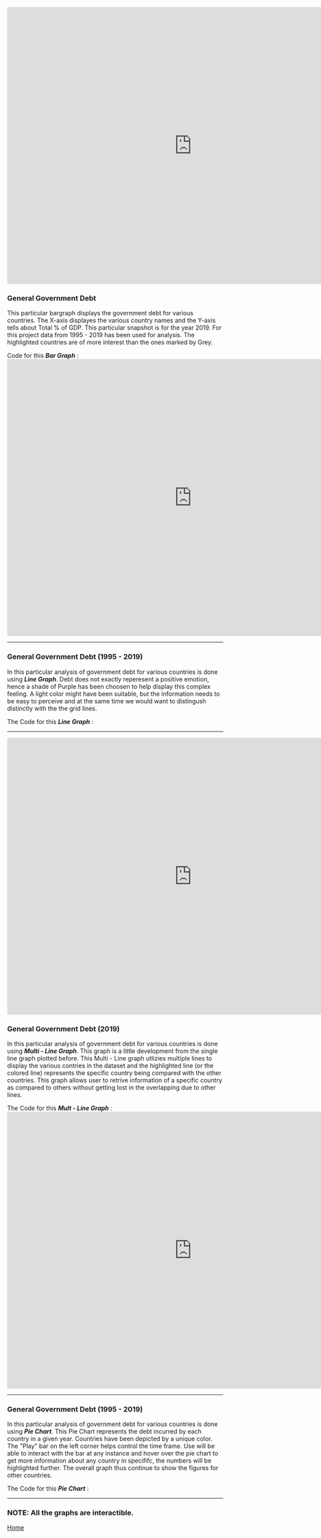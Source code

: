 <iframe src="https://data.oecd.org/chart/6gJd" width="860" height="645" style="border: 0" mozallowfullscreen="true" webkitallowfullscreen="true" allowfullscreen="true">OECD Chart: General government debt, Total, % of GDP, Annual, 2019</iframe>


### General Government Debt

This particular bargraph displays the government debt for various countries. The X-axis displayes the various country names and the Y-axis tells about Total % of GDP. 
This particular snapshot is for the year 2019.
For this project data from 1995 - 2019 has been used for analysis.
The highlighted countries are of more interest than the ones marked by Grey.

Code for this _**Bar Graph**_ : <iframe src="https://data.oecd.org/chart/6gJd" width="860" height="645" style="border: 0" mozallowfullscreen="true" webkitallowfullscreen="true" allowfullscreen="true">OECD Chart: General government debt, Total, % of GDP, Annual, 2019</iframe>





---





<div class="flourish-embed flourish-chart" data-src="visualisation/5283457"><script src="https://public.flourish.studio/resources/embed.js"></script></div>


### General Government Debt (1995 - 2019)

In this particular analysis of government debt for various countries is done using _**Line Graph**_.
Debt does not exactly reperesent a positive emotion, hence a shade of Purple has been choosen to help display this complex feeling. A light color might have been suitable, but the information needs to be easy to perceive and at the same time we would want to distingush distinctly with the the grid lines. 

The Code for this _**Line Graph**_ : <div class="flourish-embed flourish-chart" data-src="visualisation/5283457"><script src="https://public.flourish.studio/resources/embed.js"></script></div>





---



<iframe src="https://data.oecd.org/chart/6gJi" width="860" height="645" style="border: 0" mozallowfullscreen="true" webkitallowfullscreen="true" allowfullscreen="true"><a href="https://data.oecd.org/chart/6gJi" target="_blank">OECD Chart: General government debt, Total, % of GDP, Annual, 1995 – 2019</a></iframe>


### General Government Debt (2019)

In this particular analysis of government debt for various countries is done using _**Multi - Line Graph**_.
This graph is a little development from the single line graph plotted before. 
This Multi - Line graph utlizies multiple lines to display the various contries in the dataset and the highlighted line (or the colored line) represents the specific country being compared with the other countries. 
This graph allows user to retrive information of a specific country as compared to others without getting lost in the overlapping due to other lines. 

The Code for this _**Mult - Line Graph**_ : <iframe src="https://data.oecd.org/chart/6gJi" width="860" height="645" style="border: 0" mozallowfullscreen="true" webkitallowfullscreen="true" allowfullscreen="true"><a href="https://data.oecd.org/chart/6gJi" target="_blank">OECD Chart: General government debt, Total, % of GDP, Annual, 1995 – 2019</a></iframe>




---




<div class="flourish-embed flourish-chart" data-src="visualisation/5298538"><script src="https://public.flourish.studio/resources/embed.js"></script></div>


### General Government Debt (1995 - 2019)

In this particular analysis of government debt for various countries is done using _**Pie Chart**_.
This Pie Chart represents the debt incurred by each country in a given year.
Countries have been depicted by a unique color. 
The "Play" bar on the left corner helps control the time frame. Use will be able to interact with the bar at any instance and hover over the pie chart to get more information about any country in specififc, the numbers will be highlighted further.
The overall graph thus continue to show the figures for other countries.

The Code for this _**Pie Chart**_ : <div class="flourish-embed flourish-chart" data-src="visualisation/5298538"><script src="https://public.flourish.studio/resources/embed.js"></script></div>



--- 

### NOTE: All the graphs are interactible. 

<a href="https://rakshandar.github.io/rrajput-portfolio/" title="Home">Home</a>
